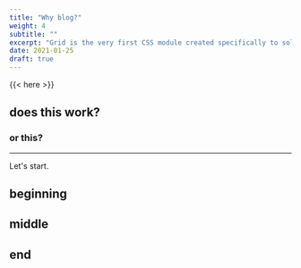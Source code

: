 ```yaml
---
title: "Why blog?"
weight: 4
subtitle: ""
excerpt: "Grid is the very first CSS module created specifically to solve the layout problems we’ve all been hacking our way around for as long as we’ve been making websites."
date: 2021-01-25
draft: true
---
```


{{< here >}}


## does this work?

### or this?

---

Let's start.

## beginning

## middle

## end
